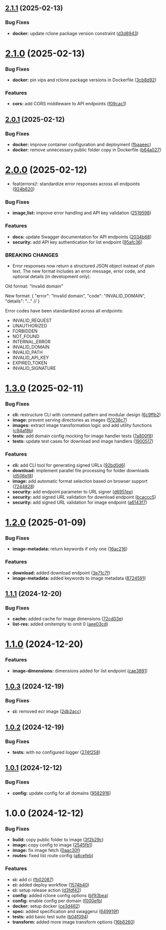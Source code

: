 ## [2.1.1](https://github.com/shutolabs/api/compare/v2.1.0...v2.1.1) (2025-02-13)

### Bug Fixes

- **docker:** update rclone package version constraint ([d3d8943](https://github.com/shutolabs/api/commit/d3d89430996d5b9f9cbb0808de751dea090ff017))

# [2.1.0](https://github.com/shutolabs/api/compare/v2.0.1...v2.1.0) (2025-02-13)

### Bug Fixes

- **docker:** pin vips and rclone package versions in Dockerfile ([3cb8d92](https://github.com/shutolabs/api/commit/3cb8d9277151bd10f16545e03e41cba75c193843))

### Features

- **cors:** add CORS middleware to API endpoints ([f09cac1](https://github.com/shutolabs/api/commit/f09cac110501848877ff9166db629f0ff8407bec))

## [2.0.1](https://github.com/shutolabs/api/compare/v2.0.0...v2.0.1) (2025-02-12)

### Bug Fixes

- **docker:** improve container configuration and deployment ([fbaaeec](https://github.com/shutolabs/api/commit/fbaaeec07c2435f205a53b67012e6e4c9e5b09ee))
- **docker:** remove unnecessary public folder copy in Dockerfile ([b64a027](https://github.com/shutolabs/api/commit/b64a02771171f0cd77382dc48fa3e9166536a813))

# [2.0.0](https://github.com/shutolabs/api/compare/v1.3.0...v2.0.0) (2025-02-12)

- feat(errors)!: standardize error responses across all endpoints ([924b620](https://github.com/shutolabs/api/commit/924b6208f810d90718100c45cc265c6ed2c31aae))

### Bug Fixes

- **image,list:** improve error handling and API key validation ([2519598](https://github.com/shutolabs/api/commit/25195983e712899ed3bbf5258a0296da33d9b7df))

### Features

- **docs:** update Swagger documentation for API endpoints ([2034b68](https://github.com/shutolabs/api/commit/2034b68c2ff5bce1149e83f327990246d19a83d5))
- **security:** add API key authentication for list endpoint ([95afc36](https://github.com/shutolabs/api/commit/95afc36bf68cafa130419f2e26bc6aca93abff90))

### BREAKING CHANGES

- Error responses now return a structured JSON object instead of plain text.
  The new format includes an error message, error code, and optional details (in development only).

Old format:
"Invalid domain"

New format:
{
"error": "Invalid domain",
"code": "INVALID_DOMAIN",
"details": "..." //
}

Error codes have been standardized across all endpoints:

- INVALID_REQUEST
- UNAUTHORIZED
- FORBIDDEN
- NOT_FOUND
- INTERNAL_ERROR
- INVALID_DOMAIN
- INVALID_PATH
- INVALID_API_KEY
- EXPIRED_TOKEN
- INVALID_SIGNATURE

# [1.3.0](https://github.com/shutolabs/api/compare/v1.2.0...v1.3.0) (2025-02-11)

### Bug Fixes

- **cli:** restructure CLI with command pattern and modular design ([6c9ffb2](https://github.com/shutolabs/api/commit/6c9ffb2dd29b0d14849c2f067ff06d186faa8606))
- **image:** prevent serving directories as images ([51238c7](https://github.com/shutolabs/api/commit/51238c77135ed94768405de74dbd5d0ccfc29a62))
- **images:** extract image transformation logic and add utility functions ([c94af8b](https://github.com/shutolabs/api/commit/c94af8b7b887a1031643085c8bc9e3fff7646978))
- **tests:** add domain config mocking for image handler tests ([7a800f8](https://github.com/shutolabs/api/commit/7a800f88723676d659f30d455ddc87a39ee4e812))
- **tests:** update test cases for download and image handlers ([1900517](https://github.com/shutolabs/api/commit/19005175ea21df34503199d72a9ffe72c31297a8))

### Features

- **cli:** add CLI tool for generating signed URLs ([92bd0d6](https://github.com/shutolabs/api/commit/92bd0d6b9f1a6a77732e98a4b3f96510b7cee2c8))
- **download:** implement parallel file processing for folder downloads ([d506e18](https://github.com/shutolabs/api/commit/d506e188c6c308e3e40617c7bd7a926accecff98))
- **image:** add automatic format selection based on browser support ([7244828](https://github.com/shutolabs/api/commit/7244828ab1124da2e91bb7520cda072c5d0a419b))
- **security:** add endpoint parameter to URL signer ([d6951ee](https://github.com/shutolabs/api/commit/d6951ee248aa5a13356406c24266c4af98c4a486))
- **security:** add signed URL validation for download endpoint ([bcaccc5](https://github.com/shutolabs/api/commit/bcaccc5134b634c75a8e30818dc22a4c3bd9bffe))
- **security:** add signed URL validation for image endpoint ([a6143f7](https://github.com/shutolabs/api/commit/a6143f78a061a5e3aca0157e8eb4e2f137c3bf7d))

# [1.2.0](https://github.com/shutolabs/api/compare/v1.1.1...v1.2.0) (2025-01-09)

### Bug Fixes

- **image-metadata:** return keywords if only one ([16ac216](https://github.com/shutolabs/api/commit/16ac216b4e5149e4ca2372b40b93cd514a64cf84))

### Features

- **download:** added download endpoint ([3e71c7f](https://github.com/shutolabs/api/commit/3e71c7ffa1f15c819923d8fa30a314e6e1e5982b))
- **image-metadata:** added keywords to image metadata ([8724591](https://github.com/shutolabs/api/commit/87245910603a92d06df4c9e0f4f7f0977c78b016))

## [1.1.1](https://github.com/shutolabs/api/compare/v1.1.0...v1.1.1) (2024-12-20)

### Bug Fixes

- **cache:** added cache for image dimensions ([72cd03e](https://github.com/shutolabs/api/commit/72cd03ef2a8738ab3cf87b93deb5c9c6daaa9fd7))
- **list-res:** added omitempty to omit 0 ([aee03cd](https://github.com/shutolabs/api/commit/aee03cd9b38e95a031ef43f376bcb0b42286ad13))

# [1.1.0](https://github.com/shutolabs/api/compare/v1.0.3...v1.1.0) (2024-12-20)

### Features

- **image-dimensions:** dimensions added for list endpoint ([cae3891](https://github.com/shutolabs/api/commit/cae38918b16b6d41fc379247f830da0759c5745a))

## [1.0.3](https://github.com/shutolabs/api/compare/v1.0.2...v1.0.3) (2024-12-19)

### Bug Fixes

- **ci:** removed ecr image ([2db2acc](https://github.com/shutolabs/api/commit/2db2acccc6e836c24306e4d7855d78f4ade0c646))

## [1.0.2](https://github.com/shutolabs/api/compare/v1.0.1...v1.0.2) (2024-12-19)

### Bug Fixes

- **tests:** with no configured logger ([274f258](https://github.com/shutolabs/api/commit/274f258e1d212bb89858077df95037a9d5f25383))

## [1.0.1](https://github.com/shutolabs/api/compare/v1.0.0...v1.0.1) (2024-12-12)

### Bug Fixes

- **config:** update config for all domains ([9582916](https://github.com/shutolabs/api/commit/958291670916afc07da8781b9e9328c6dbdb13dd))

# 1.0.0 (2024-12-12)

### Bug Fixes

- **build:** copy public folder to image ([3f2b29c](https://github.com/shutolabs/api/commit/3f2b29c0c0dc4938a51a3398dcae75f0c2ecf8c6))
- **image:** copy config to image ([2545fb1](https://github.com/shutolabs/api/commit/2545fb1bbd81ebb7cc11634cf2dd61b85fdb5b5f))
- **image:** fix image fetch ([0aac30f](https://github.com/shutolabs/api/commit/0aac30f7e1cab809e17215f1026dfa1530332104))
- **routes:** fixed list route config ([a8cefeb](https://github.com/shutolabs/api/commit/a8cefeb3f12a1a70c6ef89faf16393006581b1ba))

### Features

- **ci:** add ci ([fb02087](https://github.com/shutolabs/api/commit/fb02087332382438606b80b6d0686769af9d4df3))
- **ci:** added deploy workflow ([1574b40](https://github.com/shutolabs/api/commit/1574b40d264be405b12c1dbfc436a6bffa614277))
- **ci:** setup release action ([d3fdf42](https://github.com/shutolabs/api/commit/d3fdf42083348eedacfd1f1ae80c4848805d6a26))
- **config:** added rclone config options ([bf93bea](https://github.com/shutolabs/api/commit/bf93beaefb68665249f655262879db2c91c20054))
- **config:** enable config per domain ([f000efb](https://github.com/shutolabs/api/commit/f000efbfeb2153bc903464a8ced18c097b88361d))
- **docker:** setup docker ([ce3d462](https://github.com/shutolabs/api/commit/ce3d462e7ee2658c9958b8f33b4ada6cd45522c1))
- **spec:** added specification and swaggerui ([649919f](https://github.com/shutolabs/api/commit/649919fca918ec26bd46653e9f02f43ff05097d5))
- **tests:** add basic test suite ([b04f094](https://github.com/shutolabs/api/commit/b04f09445db0fd4d67c887b603b86a82f8d94b78))
- **transform:** added more image transform options ([16b6260](https://github.com/shutolabs/api/commit/16b6260c2452ba0ac8d412ad342d5b25bdf3143a))
